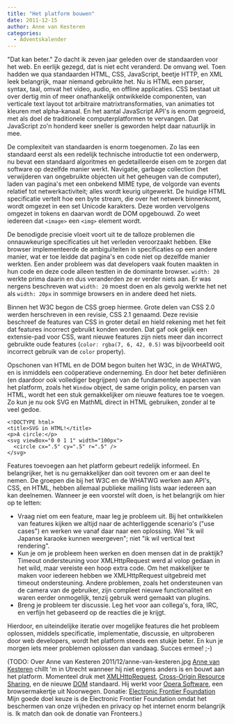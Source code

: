 ```yaml
---
title: "Het platform bouwen"
date: 2011-12-15
author: Anne van Kesteren
categories: 
  - Adventskalender
---
```

"Dat kan beter." Zo dacht ik zeven jaar geleden over de standaarden voor het web. En eerlijk gezegd, dat is niet echt veranderd. De omvang wel. Toen hadden we qua standaarden HTML, CSS, JavaScript, beetje HTTP, en XML leek belangrijk, maar niemand gebruikte het. Nu is HTML een parser, syntax, taal, omvat het video, audio, en offline applicaties. CSS bestaat uit over dertig min of meer onafhankelijk ontwikkelde componenten, van verticale text layout tot arbitraire matrixtransformaties, van animaties tot kleuren met alpha-kanaal. En het aantal JavaScript API's is enorm gegroeid, met als doel de traditionele computerplatformen te vervangen. Dat JavaScript zo'n honderd keer sneller is geworden helpt daar natuurlijk in mee.

De complexiteit van standaarden is enorm toegenomen. Zo las een standaard eerst als een redelijk technische introductie tot een onderwerp, nu bevat een standaard algoritmes en gedetailleerde eisen om te zorgen dat software op dezelfde manier werkt. Navigatie, garbage collection (het verwijderen van ongebruikte objecten uit het geheugen van de computer), laden van pagina's met een onbekend MIME type, de volgorde van events relatief tot netwerkactiviteit; alles wordt keurig uitgewerkt. De huidige HTML specificatie vertelt hoe een byte stream, die over het netwerk binnenkomt, wordt omgezet in een set Unicode karakters. Deze worden vervolgens omgezet in tokens en daarvan wordt de DOM opgebouwd. Zo weet iedereen dat `<image>` een `<img>` element wordt.

De benodigde precisie vloeit voort uit te de talloze problemen die onnauwkeurige specificaties uit het verleden veroorzaakt hebben. Elke browser implementeerde de ambiguïteiten in specificaties op een andere manier, wat er toe leidde dat pagina's en code niet op dezelfde manier werkten. Een ander probleem was dat developers vaak fouten maakten in hun code en deze code alleen testten in de dominante browser. `width: 20` werkte prima daarin en dus veranderden ze er verder niets aan. Er was nergens beschreven wat `width: 20` moest doen en als gevolg werkte het net als `width: 20px` in sommige browsers en in andere deed het niets.

Binnen het W3C begon de CSS groep hiermee. Grote delen van CSS 2.0 werden herschreven in een revisie, CSS 2.1 genaamd. Deze revisie beschreef de features van CSS in groter detail en hield rekening met het feit dat features incorrect gebruikt konden worden. Dat gaf ook gelijk een extensie-pad voor CSS, want nieuwe features zijn niets meer dan incorrect gebruikte oude features (`color: rgba(7, 6, 42, 0.5)` was bijvoorbeeld ooit incorrect gebruik van de `color` property).

Opschonen van HTML en de DOM begon buiten het W3C, in de WHATWG, en is inmiddels een coöperatieve onderneming. En door het beter definiëren (en daardoor ook vollediger begrijpen) van de fundamentele aspecten van het platform, zoals het `Window` object, de same origin policy, en parsen van HTML, wordt het een stuk gemakkelijker om nieuwe features toe te voegen. Zo kun je nu ook SVG en MathML direct in HTML gebruiken, zonder al te veel gedoe.

```
<!DOCTYPE html>
<title>SVG in HTML!</title>
<p>A circle:</p>
<svg viewBox="0 0 1 1" width="100px">
  <circle cx=".5" cy=".5" r=".5" />
</svg>
```

Features toevoegen aan het platform gebeurt redelijk informeel. En belangrijker, het is nu gemakkelijker dan ooit tevoren om er aan deel te nemen. De groepen die bij het W3C en de WHATWG werken aan API's, CSS, en HTML, hebben allemaal publieke mailing lists waar iedereen aan kan deelnemen. Wanneer je een voorstel wilt doen, is het belangrijk om hier op te letten:

* Vraag niet om een feature, maar leg je probleem uit. Bij het ontwikkelen van features kijken we altijd naar de achterliggende scenario's ("use cases") en werken we vanaf daar naar een oplossing. Wel "ik wil Japanse karaoke kunnen weergeven"; niet "ik wil vertical text rendering".
* Kun je om je probleem heen werken en doen mensen dat in de praktijk? Timeout ondersteuning voor XMLHttpRequest werd al volop gedaan in het wild, maar vereiste een hoop extra code. Om het makkelijker te maken voor iedereen hebben we XMLHttpRequest uitgebreid met timeout ondersteuning. Andere problemen, zoals het ondersteunen van de camera van de gebruiker, zijn compleet nieuwe functionaliteit en waren eerder onmogelijk, tenzij gebruik werd gemaakt van plugins.
* Breng je probleem ter discussie. Leg het voor aan collega's, fora, IRC, en verfijn het gebaseerd op de reacties die je krijgt.

Hierdoor, en uiteindelijke iteratie over mogelijke features die het probleem oplossen, middels specificatie, implementatie, discussie, en uitproberen door web developers, wordt het platform steeds een stukje beter. En kun je morgen iets meer problemen oplossen dan vandaag. Succes ermee! ;-)

(TODO: Over Anne van Kesteren
2011/12/anne-van-kesteren.jpg
[Anne van Kesteren](http://annevankesteren.nl/) chillt 'm in Utrecht wanneer hij niet ergens anders is en bouwt aan het platform. Momenteel druk met [XMLHttpRequest](http://dvcs.w3.org/hg/xhr/raw-file/tip/Overview.html), [Cross-Origin Resource Sharing](http://dvcs.w3.org/hg/cors/raw-file/tip/Overview.html), en de nieuwe [DOM](http://dvcs.w3.org/hg/domcore/raw-file/tip/Overview.html) standaard. Hij werkt voor [Opera Software](http://www.opera.com/), een browsermakertje uit Noorwegen.
Donatie: [Electronic Frontier Foundation](https://www.eff.org/)
Mijn goede doel keuze is de Electronic Frontier Foundation omdat het beschermen van onze vrijheden en privacy op het internet enorm belangrijk is. Ik match dan ook de donatie van Fronteers.)
